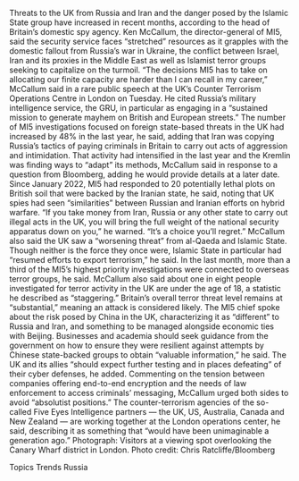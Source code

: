 Threats to the UK from Russia and Iran and the danger posed by the Islamic State group have increased in recent months, according to the head of Britain’s domestic spy agency.
Ken McCallum, the director-general of MI5, said the security service faces “stretched” resources as it grapples with the domestic fallout from Russia’s war in Ukraine, the conflict between Israel, Iran and its proxies in the Middle East as well as Islamist terror groups seeking to capitalize on the turmoil.
“The decisions MI5 has to take on allocating our finite capacity are harder than I can recall in my career,” McCallum said in a rare public speech at the UK’s Counter Terrorism Operations Centre in London on Tuesday. He cited Russia’s military intelligence service, the GRU, in particular as engaging in a “sustained mission to generate mayhem on British and European streets.”
The number of MI5 investigations focused on foreign state-based threats in the UK had increased by 48% in the last year, he said, adding that Iran was copying Russia’s tactics of paying criminals in Britain to carry out acts of aggression and intimidation. That activity had intensified in the last year and the Kremlin was finding ways to “adapt” its methods, McCallum said in response to a question from Bloomberg, adding he would provide details at a later date.
Since January 2022, MI5 had responded to 20 potentially lethal plots on British soil that were backed by the Iranian state, he said, noting that UK spies had seen “similarities” between Russian and Iranian efforts on hybrid warfare.
“If you take money from Iran, Russia or any other state to carry out illegal acts in the UK, you will bring the full weight of the national security apparatus down on you,” he warned. “It’s a choice you’ll regret.”
McCallum also said the UK saw a “worsening threat” from al-Qaeda and Islamic State. Though neither is the force they once were, Islamic State in particular had “resumed efforts to export terrorism,” he said.
In the last month, more than a third of the MI5’s highest priority investigations were connected to overseas terror groups, he said. McCallum also said about one in eight people investigated for terror activity in the UK are under the age of 18, a statistic he described as “staggering.”
Britain’s overall terror threat level remains at “substantial,” meaning an attack is considered likely.
The MI5 chief spoke about the risk posed by China in the UK, characterizing it as “different” to Russia and Iran, and something to be managed alongside economic ties with Beijing.
Businesses and academia should seek guidance from the government on how to ensure they were resilient against attempts by Chinese state-backed groups to obtain “valuable information,” he said. The UK and its allies “should expect further testing and in places defeating” of their cyber defenses, he added.
Commenting on the tension between companies offering end-to-end encryption and the needs of law enforcement to access criminals’ messaging, McCallum urged both sides to avoid “absolutist positions.”
The counter-terrorism agencies of the so-called Five Eyes Intelligence partners — the UK, US, Australia, Canada and New Zealand — are working together at the London operations center, he said, describing it as something that “would have been unimaginable a generation ago.”
Photograph: Visitors at a viewing spot overlooking the Canary Wharf district in London. Photo credit: Chris Ratcliffe/Bloomberg

Topics
Trends
Russia
